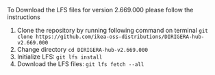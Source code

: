 To Download the LFS files for version 2.669.000 please follow the instructions

1. Clone the repository by running following command on terminal `git clone https://github.com/ikea-oss-distributions/DIRIGERA-hub-v2.669.000`
2. Change directory `cd DIRIGERA-hub-v2.669.000`
3. Initialize LFS: `git lfs install`
4. Download the LFS files: `git lfs fetch --all`
